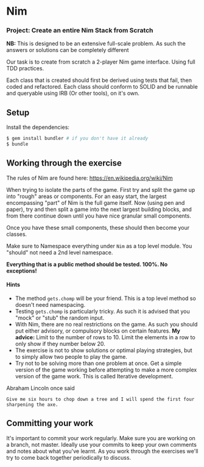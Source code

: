 # Nim

### Project: Create an entire Nim Stack from Scratch

**NB:** This is designed to be an extensive full-scale problem. As such the answers or solutions can be completely
different

Our task is to create from scratch a 2-player Nim game interface. Using full TDD practices.

Each class that is created should first be derived using tests that fail, then coded and refactored. Each class
should conform to SOLID and be runnable and queryable using IRB (Or other tools), on it's own.

## Setup

Install the dependencies:

```bash
$ gem install bundler # if you don't have it already
$ bundle
```

## Working through the exercise

The rules of Nim are found here: https://en.wikipedia.org/wiki/Nim

When trying to isolate the parts of the game. First try and split the game up into "rough" areas or components.
For an easy start, the largest encompassing "part" of Nim is the full game itself. Now (using pen and paper), try and
then split a game into the next largest building blocks, and from there continue down until you have nice granular
small components.

Once you have these small components, these should then become your classes.

Make sure to Namespace everything under `Nim` as a top level module. You "should" not need a 2nd level namespace.

**Everything that is a public method should be tested. 100%. No exceptions!**

#### Hints

- The method `gets.chomp` will be your friend. This is a top level method so doesn't need namespacing.
- Testing `gets.chomp` is particularly tricky. As such it is advised that you "mock" or "stub" the random input.
- With Nim, there are no real restrictions on the game. As such you should put either advisory, or compulsory
blocks on certain features. **My advice:** Limit to the number of rows to 10. Limit the elements in a row to only
show if they number below 20.
- The exercise is not to show solutions or optimal playing strategies, but to simply allow two people to play the
game.
- Try not to be solving more than one problem at once. Get a simple version of the game working before attempting
to make a more complex version of the game work. This is called Iterative development.


Abraham Lincoln once said

```
Give me six hours to chop down a tree and I will spend the first four sharpening the axe.
```

## Committing your work

It's important to commit your work regularly. Make sure you are working on a
branch, not master. Ideally use your commits to keep your own
comments and notes about what you've learnt. As you work through the exercises
we'll try to come back together periodically to discuss.
